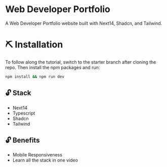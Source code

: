 # Web Developer Portfolio

A Web Developer Portfolio website built with Next14, Shadcn, and Tailwind.

# ⛏️ Installation

To follow along the tutorial, switch to the starter branch after cloning the repo.
Then install the npm packages and run:

```bash
npm install && npm run dev
```

## 🔓 Stack

- Next14
- Typescript
- Shadcn
- Tailwind

## 🔓 Benefits

- Mobile Responsiveness
- Learn all the stack in one video

